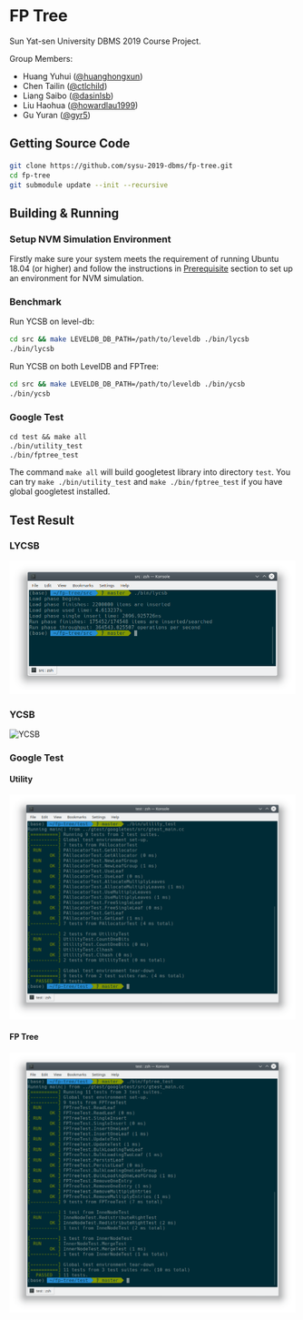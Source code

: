 # FP Tree

Sun Yat-sen University DBMS 2019 Course Project.

Group Members:

- Huang Yuhui ([@huanghongxun](https://github.com/huanghongxun))
- Chen Tailin ([@ctlchild](https://github.com/ctlchild))
- Liang Saibo ([@dasinlsb](https://github.com/dasinlsb))
- Liu Haohua ([@howardlau1999](https://github.com/howardlau1999))
- Gu Yuran ([@gyr5](https://github.com/gyr5))

## Getting Source Code

```bash
git clone https://github.com/sysu-2019-dbms/fp-tree.git
cd fp-tree
git submodule update --init --recursive
```

## Building & Running

### Setup NVM Simulation Environment 

Firstly make sure your system meets the requirement of running Ubuntu 18.04 (or higher) and follow the instructions in [Prerequisite](PREREQUISITE.md) section to set up an environment for NVM simulation.

### Benchmark

Run YCSB on level-db:

```bash
cd src && make LEVELDB_DB_PATH=/path/to/leveldb ./bin/lycsb
./bin/lycsb
```

Run YCSB on both LevelDB and FPTree:

```bash
cd src && make LEVELDB_DB_PATH=/path/to/leveldb ./bin/ycsb
./bin/ycsb
```

### Google Test

```shell
cd test && make all
./bin/utility_test
./bin/fptree_test
```

The command `make all` will build googletest library into directory `test`. You can try `make ./bin/utility_test` and `make ./bin/fptree_test` if you have global googletest installed.

## Test Result

### LYCSB

![LYCSB](./images/lycsb.png)

### YCSB

![YCSB](./image/ycsb.png)

### Google Test

#### Utility
![gtest_utility](./images/gtest_utility.png)

#### FP Tree
![gtest_fptree](./images/gtest_fptree.png)